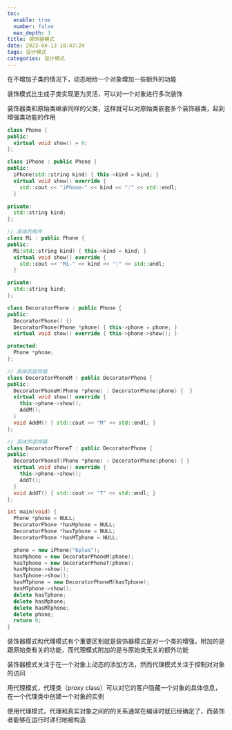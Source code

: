 ```yaml
---
toc:
  enable: true
  number: false
  max_depth: 3
title: 装饰器模式
date: 2023-04-13 10:43:24
tags: 设计模式
categories: 设计模式
---
```


在不增加子类的情况下，动态地给一个对象增加一些额外的功能

装饰模式比生成子类实现更为灵活，可以对一个对象进行多次装饰

装饰器类和原始类继承同样的父类，这样就可以对原始类嵌套多个装饰器类，起到增强类功能的作用

```cpp
class Phone {
public:
  virtual void show() = 0;
};

class iPhone : public Phone {
public:
  iPhone(std::string kind) { this->kind = kind; }
  virtual void show() override {
    std::cout << "iPhone-" << kind << ":" << std::endl;
  }

private:
  std::string kind;
};

// 具体的构件
class Mi : public Phone {
public:
  Mi(std::string kind) { this->kind = kind; }
  virtual void show() override {
    std::cout << "Mi-" << kind << ":" << std::endl;
  }

private:
  std::string kind;
};

class DecoratorPhone : public Phone {
public:
  DecoratorPhone() {}
  DecoratorPhone(Phone *phone) { this->phone = phone; }
  virtual void show() override { this->phone->show(); }

protected:
  Phone *phone;
};

// 具体的装饰器
class DecoratorPhoneM : public DecoratorPhone {
public:
  DecoratorPhoneM(Phone *phone) : DecoratorPhone(phone) {  }
  virtual void show() override {
    this->phone->show();
    AddM();
  }
  void AddM() { std::cout << "M" << std::endl; }
};

// 具体的装饰器
class DecoratorPhoneT : public DecoratorPhone {
public:
  DecoratorPhoneT(Phone *phone) : DecoratorPhone(phone) { }
  virtual void show() override {
    this->phone->show();
    AddT();
  }
  void AddT() { std::cout << "T" << std::endl; }
};

int main(void) {
  Phone *phone = NULL;
  DecoratorPhone *hasMphone = NULL;
  DecoratorPhone *hasTphone = NULL;
  DecoratorPhone *hasMTphone = NULL;

  phone = new iPhone("6plus");
  hasMphone = new DecoratorPhoneM(phone);
  hasTphone = new DecoratorPhoneT(phone);
  hasMphone->show();
  hasTphone->show();
  hasMTphone = new DecoratorPhoneM(hasTphone);
  hasMTphone->show();
  delete hasTphone;
  delete hasMphone;
  delete hasMTphone;
  delete phone;
  return 0;
}
```

装饰器模式和代理模式有个重要区别就是装饰器模式是对一个类的增强，附加的是跟原始类有关的功能，而代理模式附加的是与原始类无关的额外功能

装饰器模式关注于在一个对象上动态的添加方法，然而代理模式关注于控制对对象的访问

用代理模式，代理类（proxy class）可以对它的客户隐藏一个对象的具体信息，在一个代理类中创建一个对象的实例

使用代理模式，代理和真实对象之间的的关系通常在编译时就已经确定了，而装饰者能够在运行时递归地被构造